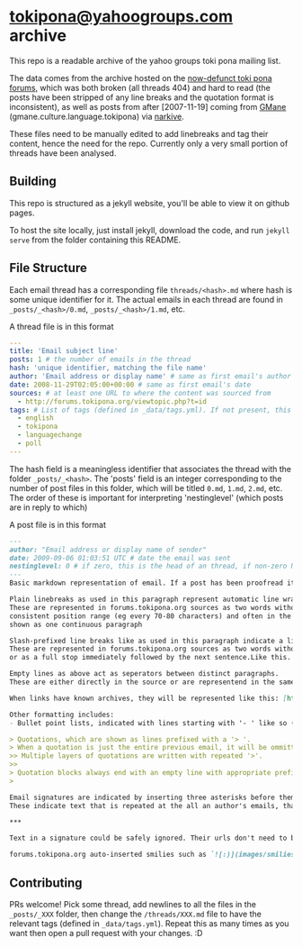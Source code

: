 # tokipona@yahoogroups.com archive
This repo is a readable archive of the yahoo groups toki pona mailing list.

The data comes from the archive hosted on the [now-defunct toki pona forums](http://forums.tokipona.org/), which was both broken (all threads 404) and hard to read (the posts have been stripped of any line breaks and the quotation format is inconsistent), as well as posts from after [2007-11-19] coming from [GMane](https://gmane.io/) (gmane.culture.language.tokipona) via [narkive](https://tokipona.yahoogroups.narkive.com/).

These files need to be manually edited to add linebreaks and tag their content, hence the need for the repo. 
Currently only a very small portion of threads have been analysed.

## Building
This repo is structured as a jekyll website, you'll be able to view it on github pages.

To host the site locally, just install jekyll, download the code, and run `jekyll serve` from the folder containing this README.

## File Structure

Each email thread has a corresponding file `threads/<hash>.md` where hash is some unique identifier for it. The actual emails in each thread are found in `_posts/_<hash>/0.md`, `_posts/_<hash>/1.md`, etc.

A thread file is in this format
```yml
---
title: 'Email subject line'
posts: 1 # the number of emails in the thread
hash: 'unique identifier, matching the file name'
author: 'Email address or display name' # same as first email's author
date: 2008-11-29T02:05:00+00:00 # same as first email's date
sources: # at least one URL to where the content was sourced from
  - http://forums.tokipona.org/viewtopic.php?t=id
tags: # List of tags (defined in _data/tags.yml). If not present, this indicates the thread has not been analysed.
  - english
  - tokipona
  - languagechange
  - poll
---
```
The hash field is a meaningless identifier that associates the thread with the folder `_posts/_<hash>`. The 'posts' field is an integer corresponding to the number of post files in this folder, which will be titled `0.md`, `1.md`, `2.md`, etc. The order of these is important for interpreting 'nestinglevel' (which posts are in reply to which)

A post file is in this format
```md
---
author: "Email address or display name of sender"
date: 2009-09-06 01:03:51 UTC # date the email was sent
nestinglevel: 0 # if zero, this is the head of an thread, if non-zero N then this is in reply to the most recent email with nestinglevel N-1 (in the current thread with maximum filename id less than the current)
---
Basic markdown representation of email. If a post has been proofread it will be in the following format, otherwise it could be anything.

Plain linebreaks as used in this paragraph represent automatic line wrapping inserted by the original archive's source.
These are represented in forums.tokipona.org sources as two words without a space between (likethis) which occur in a 
consistent position range (eg every 70-80 characters) and often in the middle of sentences. These should probably be
shown as one continuous paragraph

Slash-prefixed line breaks like as used in this paragraph indicate a line break intended by the author.\
These are represented in forums.tokipona.org sources as two words without a space between that occur outside of the normal word wrap wrange, \
or as a full stop immediately followed by the next sentence.Like this.

Empty lines as above act as seperators between distinct paragraphs. 
These are either directly in the source or are representend in the same way as slash-prefixed line breaks but where a paragraph break makes more sense (ie when introducing a new topic, when doing anything but comparing lines side by side).

When links have known archives, they will be represented like this: [https://web.archive.org/](https://web.archive.org/web/20020124143456/http://web.archive.org/index.html) or wikipedia ?oldid= urls prefered. When they don't, they will just be represented as plaintext urls like https://tokipona.org/.

Other formatting includes:
- Bullet point lists, indicated with lines starting with '- ' like so (it's okay to just show these in plaintext)

> Quotations, which are shown as lines prefixed with a '> '.
> When a quotation is just the entire previous email, it will be ommitted.
>> Multiple layers of quotations are written with repeated '>'.
>>
> Quotation blocks always end with an empty line with appropriate prefixing
>

Email signatures are indicated by inserting three asterisks before them.
These indicate text that is repeated at the all an author's emails, that is generally irrelevant to the topic at hand. 

***

Text in a signature could be safely ignored. Their urls don't need to be archived.

forums.tokipona.org auto-inserted smilies such as `![:)](images/smilies/icon_e_smile.gif "Smile")`, which should be restored to their original text form (eg `:)`).
```

## Contributing
PRs welcome! Pick some thread, add newlines to all the files in the `_posts/_XXX` folder, then change the `/threads/XXX.md` file to have the relevant tags (defined in `_data/tags.yml`). Repeat this as many times as you want then open a pull request with your changes. :D
